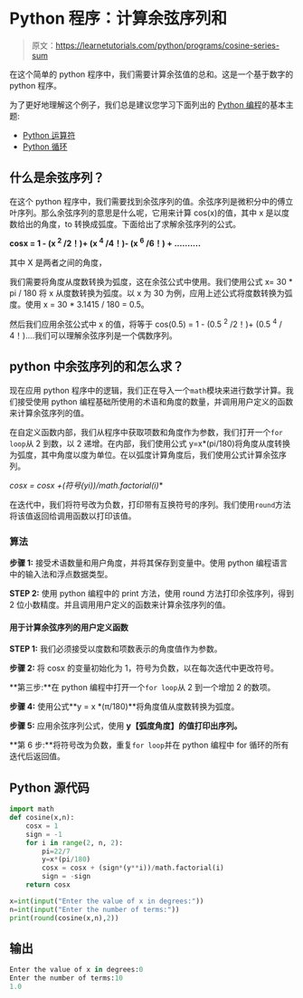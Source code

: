 # Python 程序：计算余弦序列和

> 原文：<https://learnetutorials.com/python/programs/cosine-series-sum>

在这个简单的 python 程序中，我们需要计算余弦值的总和。这是一个基于数字的 python 程序。

为了更好地理解这个例子，我们总是建议您学习下面列出的 [Python 编程](../ "Python tutorial")的基本主题:

*   [Python 运算符](../../python/python-operators "operators in python")
*   [Python 循环](../../python/python-loop-tutorials "Loops in python")

## 什么是余弦序列？

在这个 python 程序中，我们需要找到余弦序列的值。余弦序列是微积分中的傅立叶序列。那么余弦序列的意思是什么呢，它用来计算 cos(x)的值，其中 x 是以度数给出的角度，to 转换成弧度。下面给出了求解余弦序列的公式。

**cosx = 1 - (x <sup>2</sup> /2！)+ (x <sup>4</sup> /4！)- (x <sup>6</sup> /6！) + ..........**

其中 X 是两者之间的角度，

我们需要将角度从度数转换为弧度，这在余弦公式中使用。我们使用公式 x= 30 * pi / 180 将 x 从度数转换为弧度。以 x 为 30 为例，应用上述公式将度数转换为弧度。使用 x = 30 * 3.1415 / 180 = 0.5。

然后我们应用余弦公式中 x 的值，将等于 cos(0.5) = 1 - (0.5 <sup>2</sup> /2！)+ (0.5 <sup>4</sup> / 4！)....我们可以理解余弦序列是一个偶数序列。

## python 中余弦序列的和怎么求？

现在应用 python 程序中的逻辑，我们正在导入一个`math`模块来进行数学计算。我们接受使用 python 编程基础所使用的术语和角度的数量，并调用用户定义的函数来计算余弦序列的值。

在自定义函数内部，我们从程序中获取项数和角度作为参数，我们打开一个`for loop`从 2 到数，以 2 递增。在内部，我们使用公式 y=x*(pi/180)将角度从度转换为弧度，其中角度以度为单位。在以弧度计算角度后，我们使用公式计算余弦序列。

**cosx = cosx +(符号*(y**i))/math.factorial(i)**

在迭代中，我们将符号改为负数，打印带有互换符号的序列。我们使用`round`方法将该值返回给调用函数以打印该值。

### 算法

**步骤 1:** 接受术语数量和用户角度，并将其保存到变量中。使用 python 编程语言中的输入法和浮点数据类型。

**STEP 2:** 使用 python 编程中的 print 方法，使用 round 方法打印余弦序列，得到 2 位小数精度。并且调用用户定义的函数来计算余弦序列的值。

#### 用于计算余弦序列的用户定义函数

**STEP 1:** 我们必须接受以度数和项数表示的角度值作为参数。

**步骤 2:** 将 cosx 的变量初始化为 1，符号为负数，以在每次迭代中更改符号。

**第三步:**在 python 编程中打开一个`for loop`从 2 到一个增加 2 的数项。

**步骤 4:** 使用公式**y = x *(π/180)**将角度值从度数转换为弧度。

**步骤 5:** 应用余弦序列公式，使用 **y【弧度角度】的值打印出序列。**

**第 6 步:**将符号改为负数，重复`for loop`并在 python 编程中 for 循环的所有迭代后返回值。

## Python 源代码

```py
import math
def cosine(x,n):
    cosx = 1
    sign = -1
    for i in range(2, n, 2):
        pi=22/7
        y=x*(pi/180)
        cosx = cosx + (sign*(y**i))/math.factorial(i)
        sign = -sign
    return cosx

x=int(input("Enter the value of x in degrees:"))
n=int(input("Enter the number of terms:"))
print(round(cosine(x,n),2))

```

## 输出

```py
Enter the value of x in degrees:0
Enter the number of terms:10
1.0
```
